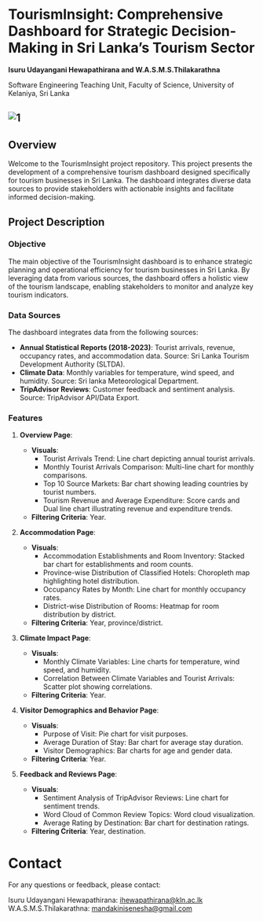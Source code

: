 # TourismInsight: Comprehensive Dashboard for Strategic Decision-Making in Sri Lanka’s Tourism Sector

**Isuru Udayangani Hewapathirana and W.A.S.M.S.Thilakarathna**

Software Engineering Teaching Unit, Faculty of Science, University of Kelaniya, Sri Lanka

![1](https://github.com/IUH86/Tourism-Dashboard/assets/57790510/b5fde8a3-6a91-4b03-9501-38d7b23ee67b)
---

## Overview

Welcome to the TourismInsight project repository. This project presents the development of a comprehensive tourism dashboard designed specifically for tourism businesses in Sri Lanka. The dashboard integrates diverse data sources to provide stakeholders with actionable insights and facilitate informed decision-making.

## Project Description

### Objective

The main objective of the TourismInsight dashboard is to enhance strategic planning and operational efficiency for tourism businesses in Sri Lanka. By leveraging data from various sources, the dashboard offers a holistic view of the tourism landscape, enabling stakeholders to monitor and analyze key tourism indicators.

### Data Sources

The dashboard integrates data from the following sources:
- **Annual Statistical Reports (2018-2023)**: Tourist arrivals, revenue, occupancy rates, and accommodation data. Source: Sri Lanka Tourism Development Authority (SLTDA).
- **Climate Data**: Monthly variables for temperature, wind speed, and humidity. Source: Sri lanka Meteorological Department.
- **TripAdvisor Reviews**: Customer feedback and sentiment analysis. Source: TripAdvisor API/Data Export.

### Features

1. **Overview Page**:
   - **Visuals**:
     - Tourist Arrivals Trend: Line chart depicting annual tourist arrivals.
     - Monthly Tourist Arrivals Comparison: Multi-line chart for monthly comparisons.
     - Top 10 Source Markets: Bar chart showing leading countries by tourist numbers.
     - Tourism Revenue and Average Expenditure: Score cards and Dual line chart illustrating revenue and expenditure trends.
   - **Filtering Criteria**: Year.


2. **Accommodation Page**:
   - **Visuals**:
     - Accommodation Establishments and Room Inventory: Stacked bar chart for establishments and room counts.
     - Province-wise Distribution of Classified Hotels: Choropleth map highlighting hotel distribution.
     - Occupancy Rates by Month: Line chart for monthly occupancy rates.
     - District-wise Distribution of Rooms: Heatmap for room distribution by district.
   - **Filtering Criteria**: Year, province/district.
  

3. **Climate Impact Page**:
   - **Visuals**:
     - Monthly Climate Variables: Line charts for temperature, wind speed, and humidity.
     - Correlation Between Climate Variables and Tourist Arrivals: Scatter plot showing correlations.
   - **Filtering Criteria**: Year.

4. **Visitor Demographics and Behavior Page**:
   - **Visuals**:
     - Purpose of Visit: Pie chart for visit purposes.
     - Average Duration of Stay: Bar chart for average stay duration.
     - Visitor Demographics: Bar charts for age and gender data.
   - **Filtering Criteria**: Year.

5. **Feedback and Reviews Page**:
   - **Visuals**:
     - Sentiment Analysis of TripAdvisor Reviews: Line chart for sentiment trends.
     - Word Cloud of Common Review Topics: Word cloud visualization.
     - Average Rating by Destination: Bar chart for destination ratings.
   - **Filtering Criteria**: Year, destination.


# Contact

For any questions or feedback, please contact:

Isuru Udayangani Hewapathirana: ihewapathirana@kln.ac.lk
W.A.S.M.S.Thilakarathna: mandakinisenesha@gmail.com


